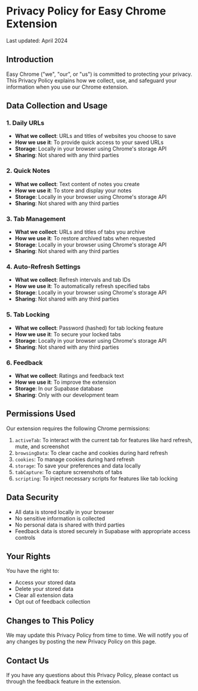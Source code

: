# Privacy Policy for Easy Chrome Extension

Last updated: April 2024

## Introduction

Easy Chrome ("we", "our", or "us") is committed to protecting your privacy. This Privacy Policy explains how we collect, use, and safeguard your information when you use our Chrome extension.

## Data Collection and Usage

### 1. Daily URLs
- **What we collect**: URLs and titles of websites you choose to save
- **How we use it**: To provide quick access to your saved URLs
- **Storage**: Locally in your browser using Chrome's storage API
- **Sharing**: Not shared with any third parties

### 2. Quick Notes
- **What we collect**: Text content of notes you create
- **How we use it**: To store and display your notes
- **Storage**: Locally in your browser using Chrome's storage API
- **Sharing**: Not shared with any third parties

### 3. Tab Management
- **What we collect**: URLs and titles of tabs you archive
- **How we use it**: To restore archived tabs when requested
- **Storage**: Locally in your browser using Chrome's storage API
- **Sharing**: Not shared with any third parties

### 4. Auto-Refresh Settings
- **What we collect**: Refresh intervals and tab IDs
- **How we use it**: To automatically refresh specified tabs
- **Storage**: Locally in your browser using Chrome's storage API
- **Sharing**: Not shared with any third parties

### 5. Tab Locking
- **What we collect**: Password (hashed) for tab locking feature
- **How we use it**: To secure your locked tabs
- **Storage**: Locally in your browser using Chrome's storage API
- **Sharing**: Not shared with any third parties

### 6. Feedback
- **What we collect**: Ratings and feedback text
- **How we use it**: To improve the extension
- **Storage**: In our Supabase database
- **Sharing**: Only with our development team

## Permissions Used

Our extension requires the following Chrome permissions:

1. `activeTab`: To interact with the current tab for features like hard refresh, mute, and screenshot
2. `browsingData`: To clear cache and cookies during hard refresh
3. `cookies`: To manage cookies during hard refresh
4. `storage`: To save your preferences and data locally
5. `tabCapture`: To capture screenshots of tabs
6. `scripting`: To inject necessary scripts for features like tab locking

## Data Security

- All data is stored locally in your browser
- No sensitive information is collected
- No personal data is shared with third parties
- Feedback data is stored securely in Supabase with appropriate access controls

## Your Rights

You have the right to:
- Access your stored data
- Delete your stored data
- Clear all extension data
- Opt out of feedback collection

## Changes to This Policy

We may update this Privacy Policy from time to time. We will notify you of any changes by posting the new Privacy Policy on this page.

## Contact Us

If you have any questions about this Privacy Policy, please contact us through the feedback feature in the extension. 
